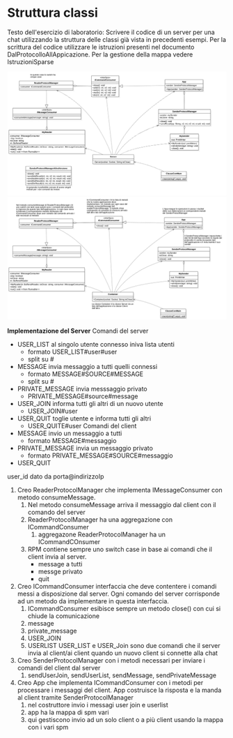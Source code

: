 # Struttura classi

Testo dell'esercizio di laboratorio:
Scrivere il codice di un server per una chat utilizzando la struttura delle classi già vista in precedenti esempi. Per la scrittura del codice utilizzare le istruzioni presenti nel documento DalProtocolloAllAppicazione. Per la gestione della mappa vedere IstruzioniSparse



![](EsempioStrutturaServerAritmetico.png)
![](StrutturaApplicazioni.png)

**Implementazione del Server**
Comandi del server
- USER_LIST al singolo utente connesso iniva lista utenti
  - formato USER_LIST#user#user
  - split su #
- MESSAGE invia messaggio a tutti quelli connessi
  - formato MESSAGE#SOURCE#MESSAGE
  - split su #
- PRIVATE_MESSAGE invia messsaggio privato
  - PRIVATE_MESSAGE#source#message
- USER_JOIN informa tutti gli altri di un nuovo utente
  - USER_JOIN#user
- USER_QUIT toglie utente e informa tutti gli altri
  - USER_QUITE#user
Comandi del client
- MESSAGE invio un messaggio a tutti
  - formato MESSAGE#messaggio
- PRIVATE_MESSAGE invia un messaggio privato
  - formato PRIVATE_MESSAGE#SOURCE#messaggio
- USER_QUIT

user_id dato da porta@indirizzoIp

1. Creo ReaderProtocolManager che implementa IMessageConsumer con metodo consumeMessage.
   1. Nel metodo consumeMessage arriva il messaggio dal client con il comando del server
   2. ReaderProtocolManager ha una aggregazione con ICommandConsumer
      1. aggregazone ReaderProtocolManager ha un ICommandCOnsumer
   3. RPM contiene sempre uno switch case in base ai comandi che il client invia al server. 
      - message a tutti
      - messge privato
      - quit
2. Creo ICommandConsumer interfaccia che deve contentere i comandi messi a disposizione dal server. Ogni comando del server corrisponde ad un metodo da implementare in questa interfaccia.
   1. ICommandConsumer esibisce sempre un metodo close() con cui si chiude la comunicazione
   2. message
   3. private_message
   4. USER_JOIN
   5. USERLIST
   USER_LIST e USER_Join sono due comandi che il server invia al client/ai client quando un nuovo client si connette alla chat 
3. Creo SenderProtocolManager con i metodi necessari per inviare i comandi del client dal server
   1. sendUserJoin, sendUserList, sendMessage, sendPrivateMessage
4. Creo App che implementa ICommandConsumer con i metodi per processare i messaggi del client. App costruisce la risposta e la manda al client tramite SenderProtocolManager
   1. nel costruttore invio i messagi user join e userlist
   2. app ha la mappa di spm vari
   3. qui gestiscono invio ad un solo client o a più client usando la mappa con i vari spm